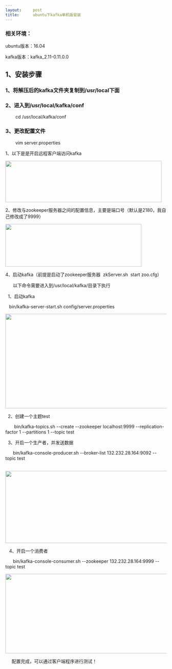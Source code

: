 ```yaml
---
layout:     post
title:      ubuntu下kafka单机版安装
---
```

<div id="article_content" class="article_content clearfix csdn-tracking-statistics" data-pid="blog" data-mod="popu_307" data-dsm="post">
								            <link rel="stylesheet" href="https://csdnimg.cn/release/phoenix/template/css/ck_htmledit_views-f76675cdea.css">
						<div class="htmledit_views" id="content_views">
                <h3>相关环境：</h3>

<p>ubuntu版本：16.04</p>

<p>kafka版本：kafka_2.11-0.11.0.0</p>

<h2>1、安装步骤</h2>

<h3>1、将解压后的kafka文件夹复制到/usr/local下面</h3>

<h3><a name="t4"></a>2、进入到/usr/local/kafka/conf</h3>

<p>        cd /usr/local/kafka/conf</p>

<h3><a name="t5"></a>3、更改配置文件</h3>

<p>        vim server.properties</p>

<p>1、以下是是开启远程客户端访问kafka</p>

<p><img alt="" class="has" height="129" src="https://img-blog.csdn.net/20180926111515405?watermark/2/text/aHR0cHM6Ly9ibG9nLmNzZG4ubmV0L3FxXzM1NTcxNTU0/font/5a6L5L2T/fontsize/400/fill/I0JBQkFCMA==/dissolve/70" width="488"></p>

<p>2、修改与zookeeper服务器之间的配置信息，主要是端口号（默认是2180，我自己修改成了9999）</p>

<p><img alt="" class="has" height="133" src="https://img-blog.csdn.net/20180926104818739?watermark/2/text/aHR0cHM6Ly9ibG9nLmNzZG4ubmV0L3FxXzM1NTcxNTU0/font/5a6L5L2T/fontsize/400/fill/I0JBQkFCMA==/dissolve/70" width="425"></p>

<p>4、启动kafka（前提是启动了zookeeper服务器  zkServer.sh  start zoo.cfg）</p>

<p>      以下命令需要进入到/usr/local/kafka/目录下执行</p>

<p>  1、启动kafka</p>

<p>   bin/kafka-server-start.sh config/server.properties</p>

<p><img alt="" class="has" height="295" src="https://img-blog.csdn.net/20180926105236238?watermark/2/text/aHR0cHM6Ly9ibG9nLmNzZG4ubmV0L3FxXzM1NTcxNTU0/font/5a6L5L2T/fontsize/400/fill/I0JBQkFCMA==/dissolve/70" width="1200"></p>

<p>  2、创建一个主题test</p>

<p>       bin/kafka-topics.sh --create --zookeeper localhost:9999 --replication-factor 1 --partitions 1 --topic test</p>

<p>  3、开启一个生产者，并发送数据</p>

<p>      bin/kafka-console-producer.sh --broker-list 132.232.28.164:9092 --topic test </p>

<p>    <img alt="" class="has" height="225" src="https://img-blog.csdn.net/20180926105406279?watermark/2/text/aHR0cHM6Ly9ibG9nLmNzZG4ubmV0L3FxXzM1NTcxNTU0/font/5a6L5L2T/fontsize/400/fill/I0JBQkFCMA==/dissolve/70" width="914"></p>

<p>   4、开启一个消费者</p>

<p>      bin/kafka-console-consumer.sh --zookeeper 132.232.28.164:9999 --topic test </p>

<p><img alt="" class="has" height="248" src="https://img-blog.csdn.net/2018092610543464?watermark/2/text/aHR0cHM6Ly9ibG9nLmNzZG4ubmV0L3FxXzM1NTcxNTU0/font/5a6L5L2T/fontsize/400/fill/I0JBQkFCMA==/dissolve/70" width="1200"></p>

<p>     配置完成，可以通过客户端程序进行测试！</p>

<p> </p>            </div>
                </div>